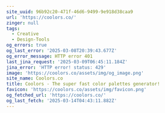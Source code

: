 ```yaml
---
site_uuid: 96b92c20-471f-46d6-9499-9e918d38caa9
url: 'https://coolors.co/'
zinger: null
tags:
  - Creative
  - Design-Tools
og_errors: true
og_last_error: '2025-03-08T20:39:43.677Z'
og_error_message: HTTP error 401
last_jina_request: '2025-03-09T06:45:11.184Z'
jina_error: 'HTTP error! status: 429'
image: 'https://coolors.co/assets/img/og_image.png'
site_name: Coolors.co
title: Coolors - The super fast color palettes generator!
favicon: 'https://coolors.co/assets/img/favicon.png'
og_fetched_url: 'https://coolors.co/'
og_last_fetch: '2025-03-14T04:43:11.882Z'
---
```


